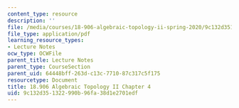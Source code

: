 ```yaml
---
content_type: resource
description: ''
file: /media/courses/18-906-algebraic-topology-ii-spring-2020/9c132d351322990b96fa38d1e2701edf_MIT18_906S20_ch4.pdf
file_type: application/pdf
learning_resource_types:
- Lecture Notes
ocw_type: OCWFile
parent_title: Lecture Notes
parent_type: CourseSection
parent_uid: 64448bff-263d-c13c-7710-87c317c5f175
resourcetype: Document
title: 18.906 Algebraic Topology II Chapter 4
uid: 9c132d35-1322-990b-96fa-38d1e2701edf
---
```

